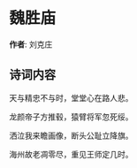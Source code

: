 # 魏胜庙

**作者**: 刘克庄

## 诗词内容

天与精忠不与时，堂堂心在路人悲。

龙颜帝子方推毂，猿臂将军忽死绥。

洒泣我来瞻画像，断头公耻立降旗。

海州故老凋零尽，重见王师定几时。

